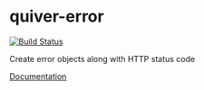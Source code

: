 # quiver-error

[![Build Status](https://travis-ci.org/quiverjs/quiver-error.svg?branch=master)](https://travis-ci.org/quiverjs/quiver-error)

Create error objects along with HTTP status code

[Documentation](https://github.com/quiverjs/quiverjs/wiki/Error)